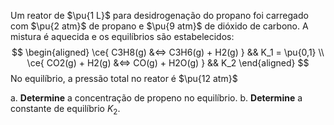 Um reator de $\pu{1 L}$ para desidrogenação do propano foi carregado com $\pu{2 atm}$ de propano e $\pu{9 atm}$ de dióxido de carbono. A mistura é aquecida e os equilíbrios são estabelecidos:
$$
\begin{aligned}
    \ce{ C3H8(g) &<=> C3H6(g) + H2(g)  } && K_1 = \pu{0,1} \\
    \ce{ CO2(g) + H2(g) &<=> CO(g) + H2O(g)  } && K_2
\end{aligned}
$$
No equilíbrio, a pressão total no reator é $\pu{12 atm}$

a. **Determine** a concentração de propeno no equilíbrio.
b. **Determine** a constante de equilíbrio $K_2$.
